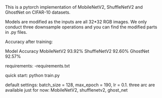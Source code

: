 This is a pytorch implementation of MobileNetV2, ShuffleNetV2 and GhostNet on CIFAR-10 datasets.

Models are modified as the inputs are all 32*32 RGB images. We only conduct three downsample operations and you can find the modified parts in .py files.

Accuracy after training:

Model									 Accuracy
MobileNetV2							93.92%
ShuffleNetV2						92.60%
GhostNet								92.57%

requirements:
		-requirements.txt

quick start:
    python train.py
    
default settings: batch_size = 128, max_epoch = 190, lr = 0.1. three arc are available just for now: MobileNetV2, shufflenetv2, ghost_net




